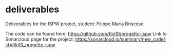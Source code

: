 # deliverables
Deliverables for the ISPW project, student: Filippo Maria Briscese.

The code can be found here: https://github.com/filo10/progetto-ispw
Link to Sonarcloud page for the project: https://sonarcloud.io/summary/new_code?id=filo10_progetto-ispw
